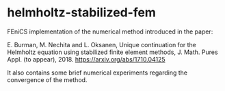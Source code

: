 # helmholtz-stabilized-fem
FEniCS implementation of the numerical method introduced in the paper:

E. Burman, M. Nechita and L. Oksanen, Unique continuation for the Helmholtz equation using stabilized finite element methods, J. Math. Pures Appl. (to appear), 2018. https://arxiv.org/abs/1710.04125

It also contains some brief numerical experiments regarding the convergence of the method.
